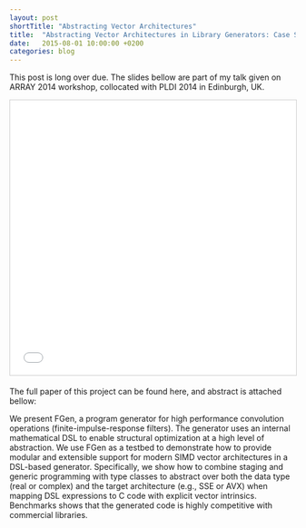 ```yaml
---
layout: post
shortTitle: "Abstracting Vector Architectures"
title:  "Abstracting Vector Architectures in Library Generators: Case Study Convolution Filters"
date:   2015-08-01 10:00:00 +0200
categories: blog
---
```


This post is long over due. The slides bellow are part of my talk given on ARRAY 2014 workshop, collocated with PLDI 2014 in Edinburgh, UK.

<iframe
    src="//www.slideshare.net/slideshow/embed_code/key/9oBmaZTl7h8gTA"
    width="595"
    height="485"
    frameborder="0"
    marginwidth="0"
    marginheight="0"
    scrolling="no"
    style="border:1px solid #CCC; border-width:1px; margin-bottom:5px; max-width: 100%;"
    allowfullscreen>
</iframe>

The full paper of this project can be found here, and abstract is attached bellow:

We present FGen, a program generator for high performance convolution operations (finite-impulse-response filters). The generator uses an internal mathematical DSL to enable structural optimization at a high level of abstraction. We use FGen as a testbed to demonstrate how to provide modular and extensible support for modern SIMD vector architectures in a DSL-based generator. Specifically, we show how to combine staging and generic programming with type classes to abstract over both the data type (real or complex) and the target architecture (e.g., SSE or AVX) when mapping DSL expressions to C code with explicit vector intrinsics. Benchmarks shows that the generated code is highly competitive with commercial libraries.
